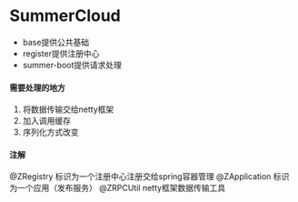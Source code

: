 # SummerCloud
- base提供公共基础
- register提供注册中心
- summer-boot提供请求处理

#### 需要处理的地方

1. 将数据传输交给netty框架
2. 加入调用缓存
3. 序列化方式改变

#### 注解
@ZRegistry 标识为一个注册中心注册交给spring容器管理
@ZApplication 标识为一个应用（发布服务）
@ZRPCUtil   netty框架数据传输工具



